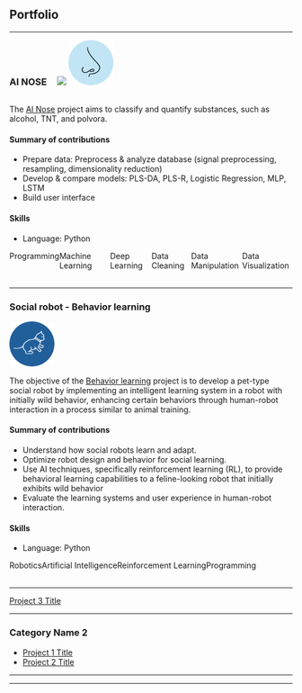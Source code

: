 <link rel="stylesheet" href="https://cdnjs.cloudflare.com/ajax/libs/font-awesome/6.2.0/css/all.min.css">

## Portfolio

---
<h3 style="display: inline-block; padding-right:3%">AI NOSE</h3>
<a style="display: inline-block;" href="https://github.com/KarolayDeLaCruz/Github-example">
  <img src="https://img.shields.io/badge/View_on_GitHub-blue?logo=GitHub">
</a>

<img src="images/nose_draw.svg?raw=true" width="80" height="80"/>

The [AI Nose](https://github.com/KarolayDeLaCruz/Github-example) project aims to classify and quantify substances, such
as alcohol, TNT, and polvora.

#### Summary of contributions

- Prepare data: Preprocess & analyze database (signal preprocessing, resampling, dimensionality reduction)
- Develop & compare models: PLS-DA, PLS-R, Logistic Regression, MLP, LSTM
- Build user interface

#### Skills

- Language: Python

<div class="container" style="display: flex; flex-direction: row;">
  <div class="item">Programming</div>
  <div class="item">Machine Learning</div>
  <div class="item">Deep Learning</div>
  <div class="item">Data Cleaning</div>
  <div class="item">Data Manipulation</div>
  <div class="item">Data Visualization</div>
</div>

<!--<a href="https://github.com/KarolayDeLaCruz/Github-example" class="button">
View More <i class="fas fa-long-arrow-right"></i></a>-->

<br>

---
### Social robot - Behavior learning

<img src="images/cat_draw.svg?raw=true" width="80" height="80"/>

The objective of the [Behavior learning](https://github.com/KarolayDeLaCruz/Github-example) project is to develop a
pet-type social robot by implementing an intelligent learning system in a
robot with initially wild behavior, enhancing certain behaviors through human-robot interaction in a process similar to
animal training.

#### Summary of contributions

- Understand how social robots learn and adapt.
- Optimize robot design and behavior for social learning.
- Use AI techniques, specifically reinforcement learning (RL), to provide behavioral learning capabilities to a
  feline-looking robot that initially exhibits wild behavior
- Evaluate the learning systems and user experience in human-robot interaction.

#### Skills

- Language: Python

<div class="container" style="display: flex; flex-direction: row;">
  <div class="item2">Robotics</div>
  <div class="item2">Artificial Intelligence</div>
  <div class="item2">Reinforcement Learning</div>
  <div class="item2">Programming</div>
</div>


<br>

---
[Project 3 Title](http://example.com/)


---

### Category Name 2

- [Project 1 Title](http://example.com/)
- [Project 2 Title](http://example.com/)

---





---
<!-- Remove above link if you don't want to attibute -->
